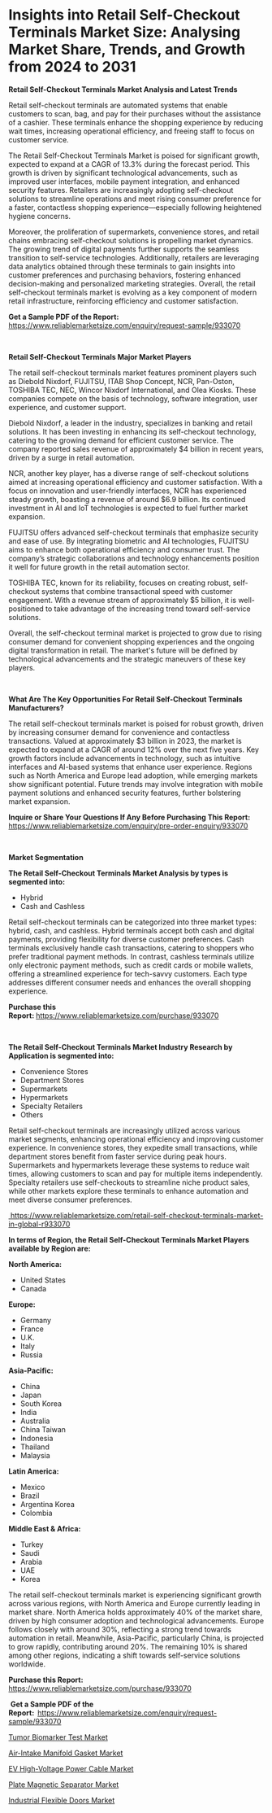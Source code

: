 <p><h1>Insights into Retail Self-Checkout Terminals Market Size: Analysing Market Share, Trends, and Growth from 2024 to 2031</h1></p><p><strong>Retail Self-Checkout Terminals Market Analysis and Latest Trends</strong></p>
<p><p>Retail self-checkout terminals are automated systems that enable customers to scan, bag, and pay for their purchases without the assistance of a cashier. These terminals enhance the shopping experience by reducing wait times, increasing operational efficiency, and freeing staff to focus on customer service.</p><p>The Retail Self-Checkout Terminals Market is poised for significant growth, expected to expand at a CAGR of 13.3% during the forecast period. This growth is driven by significant technological advancements, such as improved user interfaces, mobile payment integration, and enhanced security features. Retailers are increasingly adopting self-checkout solutions to streamline operations and meet rising consumer preference for a faster, contactless shopping experience—especially following heightened hygiene concerns. </p><p>Moreover, the proliferation of supermarkets, convenience stores, and retail chains embracing self-checkout solutions is propelling market dynamics. The growing trend of digital payments further supports the seamless transition to self-service technologies. Additionally, retailers are leveraging data analytics obtained through these terminals to gain insights into customer preferences and purchasing behaviors, fostering enhanced decision-making and personalized marketing strategies. Overall, the retail self-checkout terminals market is evolving as a key component of modern retail infrastructure, reinforcing efficiency and customer satisfaction.</p></p>
<p><strong>Get a Sample PDF of the Report:&nbsp;</strong> <a href="https://www.reliablemarketsize.com/enquiry/request-sample/933070">https://www.reliablemarketsize.com/enquiry/request-sample/933070</a></p>
<p>&nbsp;</p>
<p><strong>Retail Self-Checkout Terminals Major Market Players</strong></p>
<p><p>The retail self-checkout terminals market features prominent players such as Diebold Nixdorf, FUJITSU, ITAB Shop Concept, NCR, Pan-Oston, TOSHIBA TEC, NEC, Wincor Nixdorf International, and Olea Kiosks. These companies compete on the basis of technology, software integration, user experience, and customer support.</p><p>Diebold Nixdorf, a leader in the industry, specializes in banking and retail solutions. It has been investing in enhancing its self-checkout technology, catering to the growing demand for efficient customer service. The company reported sales revenue of approximately $4 billion in recent years, driven by a surge in retail automation.</p><p>NCR, another key player, has a diverse range of self-checkout solutions aimed at increasing operational efficiency and customer satisfaction. With a focus on innovation and user-friendly interfaces, NCR has experienced steady growth, boasting a revenue of around $6.9 billion. Its continued investment in AI and IoT technologies is expected to fuel further market expansion.</p><p>FUJITSU offers advanced self-checkout terminals that emphasize security and ease of use. By integrating biometric and AI technologies, FUJITSU aims to enhance both operational efficiency and consumer trust. The company’s strategic collaborations and technology enhancements position it well for future growth in the retail automation sector.</p><p>TOSHIBA TEC, known for its reliability, focuses on creating robust, self-checkout systems that combine transactional speed with customer engagement. With a revenue stream of approximately $5 billion, it is well-positioned to take advantage of the increasing trend toward self-service solutions.</p><p>Overall, the self-checkout terminal market is projected to grow due to rising consumer demand for convenient shopping experiences and the ongoing digital transformation in retail. The market's future will be defined by technological advancements and the strategic maneuvers of these key players.</p></p>
<p>&nbsp;</p>
<p><strong>What Are The Key Opportunities For Retail Self-Checkout Terminals Manufacturers?</strong></p>
<p><p>The retail self-checkout terminals market is poised for robust growth, driven by increasing consumer demand for convenience and contactless transactions. Valued at approximately $3 billion in 2023, the market is expected to expand at a CAGR of around 12% over the next five years. Key growth factors include advancements in technology, such as intuitive interfaces and AI-based systems that enhance user experience. Regions such as North America and Europe lead adoption, while emerging markets show significant potential. Future trends may involve integration with mobile payment solutions and enhanced security features, further bolstering market expansion.</p></p>
<p><strong>Inquire or Share Your Questions If Any Before Purchasing This Report:</strong> <a href="https://www.reliablemarketsize.com/enquiry/pre-order-enquiry/933070">https://www.reliablemarketsize.com/enquiry/pre-order-enquiry/933070</a></p>
<p>&nbsp;</p>
<p><strong>Market Segmentation</strong></p>
<p><strong>The Retail Self-Checkout Terminals Market Analysis by types is segmented into:</strong></p>
<p><ul><li>Hybrid</li><li>Cash and Cashless</li></ul></p>
<p><p>Retail self-checkout terminals can be categorized into three market types: hybrid, cash, and cashless. Hybrid terminals accept both cash and digital payments, providing flexibility for diverse customer preferences. Cash terminals exclusively handle cash transactions, catering to shoppers who prefer traditional payment methods. In contrast, cashless terminals utilize only electronic payment methods, such as credit cards or mobile wallets, offering a streamlined experience for tech-savvy customers. Each type addresses different consumer needs and enhances the overall shopping experience.</p></p>
<p><strong>Purchase this Report:&nbsp;</strong><a href="https://www.reliablemarketsize.com/purchase/933070">https://www.reliablemarketsize.com/purchase/933070</a></p>
<p>&nbsp;</p>
<p><strong>The Retail Self-Checkout Terminals Market Industry Research by Application is segmented into:</strong></p>
<p><ul><li>Convenience Stores</li><li>Department Stores</li><li>Supermarkets</li><li>Hypermarkets</li><li>Specialty Retailers</li><li>Others</li></ul></p>
<p><p>Retail self-checkout terminals are increasingly utilized across various market segments, enhancing operational efficiency and improving customer experience. In convenience stores, they expedite small transactions, while department stores benefit from faster service during peak hours. Supermarkets and hypermarkets leverage these systems to reduce wait times, allowing customers to scan and pay for multiple items independently. Specialty retailers use self-checkouts to streamline niche product sales, while other markets explore these terminals to enhance automation and meet diverse consumer preferences.</p></p>
<p><a href="https://www.reliablemarketsize.com/retail-self-checkout-terminals-market-in-global-r933070">&nbsp;https://www.reliablemarketsize.com/retail-self-checkout-terminals-market-in-global-r933070</a></p>
<p><strong>In terms of Region, the Retail Self-Checkout Terminals Market Players available by Region are:</strong></p>
<p>
    <p> <strong> North America: </strong>
        <ul>
            <li>United States</li>
            <li>Canada</li>
        </ul>
        </p> 
    <p> <strong> Europe: </strong>
        <ul>
            <li>Germany</li>
            <li>France</li>
            <li>U.K.</li>
            <li>Italy</li>
            <li>Russia</li>
        </ul>
        </p> 
    <p> <strong> Asia-Pacific: </strong>
        <ul>
            <li>China</li>
            <li>Japan</li>
            <li>South Korea</li>
            <li>India</li>
            <li>Australia</li>
            <li>China Taiwan</li>
            <li>Indonesia</li>
            <li>Thailand</li>
            <li>Malaysia</li>
        </ul>
        </p> 
    <p> <strong> Latin America: </strong>
        <ul>
            <li>Mexico</li>
            <li>Brazil</li>
            <li>Argentina Korea</li>
            <li>Colombia</li>
        </ul>
        </p> 
    <p> <strong> Middle East & Africa: </strong>
        <ul>
            <li>Turkey</li>
            <li>Saudi</li>
            <li>Arabia</li>
            <li>UAE</li>
            <li>Korea</li>
        </ul>
    </p>
    </p>
<p><p>The retail self-checkout terminals market is experiencing significant growth across various regions, with North America and Europe currently leading in market share. North America holds approximately 40% of the market share, driven by high consumer adoption and technological advancements. Europe follows closely with around 30%, reflecting a strong trend towards automation in retail. Meanwhile, Asia-Pacific, particularly China, is projected to grow rapidly, contributing around 20%. The remaining 10% is shared among other regions, indicating a shift towards self-service solutions worldwide.</p></p>
<p><strong>Purchase this Report: </strong><a href="https://www.reliablemarketsize.com/purchase/933070">https://www.reliablemarketsize.com/purchase/933070</a></p>
<p>&nbsp;<strong>Get a Sample PDF of the Report:&nbsp;&nbsp;</strong><a href="https://www.reliablemarketsize.com/enquiry/request-sample/933070">https://www.reliablemarketsize.com/enquiry/request-sample/933070</a></p>
<p><strong></strong></p>
<p><p><a href="https://www.linkedin.com/pulse/strategic-market-insights-navigating-global-tumor-biomarker-w5duc?trackingId=9ZNG2xzPR7ycYxnJ1JRJkA%3D%3D">Tumor Biomarker Test Market</a></p><p><a href="https://issuu.com/reportprime-2/docs/air-intake-manifold-gasket-market-s_bd421aa01ddfe5">Air-Intake Manifold Gasket Market</a></p><p><a href="https://issuu.com/reportprime-2/docs/ev-high-voltage-power-cable-market-_2b51dfc127ac3d">EV High-Voltage Power Cable Market</a></p><p><a href="https://medium.com/@theomorar/the-plate-magnetic-separator-market-has-experienced-impressive-growth-in-recent-years-expanding-6f61f58ccf39">Plate Magnetic Separator Market</a></p><p><a href="https://medium.com/@theomorar/the-global-industrial-flexible-doors-market-identifies-drivers-restraints-opportunities-and-e2212c22bb87">Industrial Flexible Doors Market</a></p></p>